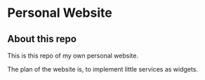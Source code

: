 # Personal Website

## About this repo
This is this repo of my own personal website.

The plan of the website is, to implement little services as widgets.

